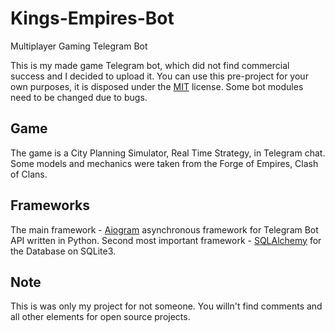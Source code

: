 # Kings-Empires-Bot
Multiplayer Gaming Telegram Bot

This is my made game Telegram bot, which did not find commercial success and I decided to upload it.
You can use this pre-project for your own purposes, it is disposed under the [MIT](https://choosealicense.com/licenses/mit/) license.
Some bot modules need to be changed due to bugs.

## Game
The game is a City Planning Simulator, Real Time Strategy, in Telegram chat.
Some models and mechanics were taken from the Forge of Empires, Clash of Clans.

## Frameworks
The main framework - [Aiogram](https://docs.aiogram.dev/) asynchronous framework for Telegram Bot API written in Python. Second most important framework - [SQLAlchemy](https://www.sqlalchemy.org/) for the Database on SQLite3.

## Note
This is was only my project for not someone. You willn't find comments and all other elements for open source projects.
